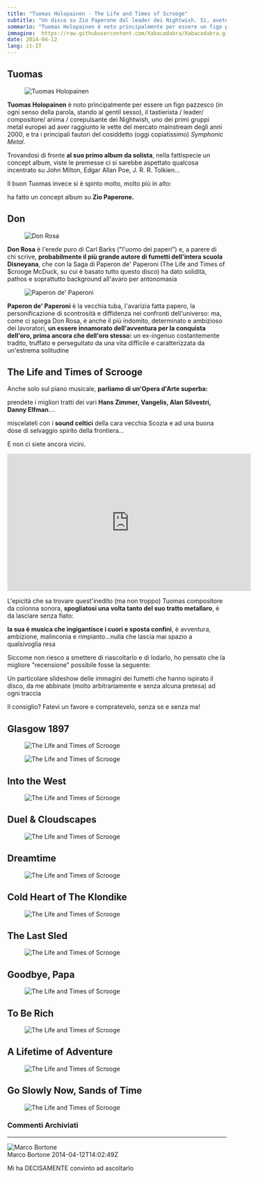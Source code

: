 ```yaml
---
title: "Tuomas Holopainen - The Life and Times of Scrooge"
subtitle: "Un disco su Zio Paperone dal leader dei Nightwish. Sì, avete letto bene"
sommario: "Tuomas Holopainen è noto principalmente per essere un figo pazzesco: il tastierista / leader/ compositore/ anima / corepulsante dei Nightwish..."
immagine:  https://raw.githubusercontent.com/Xabacadabra/Xabacadabra.github.io/master/images/the-life-and-times-of-scrooge.jpg
date: 2014-04-12
lang: it-IT
---
```


## Tuomas

<figure>
	<img src="https://2.bp.blogspot.com/-POLjBpy87SQ/U0h6USlO1BI/AAAAAAAAHw4/68vDT7ljWdI/s1600/tuomas-holopainen--large-msg-124924191476.jpg" alt="Tuomas Holopainen">
</figure>

**Tuomas Holopainen** è noto principalmente per essere un figo pazzesco (in ogni senso della parola, stando al gentil sesso), il tastierista / leader/ compositore/ anima / corepulsante dei Nightwish, uno dei primi gruppi metal europei ad aver raggiunto le vette del mercato mainstream degli anni 2000, e tra i principali fautori del cosiddetto (oggi copiatissimo) _Symphonic Metal_.

Trovandosi di fronte **al suo primo album da solista**, nella fattispecie un concept album, viste le premesse ci si sarebbe aspettato qualcosa incentrato su John Milton, Edgar Allan Poe, J. R. R. Tolkien...

Il buon Tuomas invece si è spinto molto, molto più in alto:

ha fatto un concept album su **Zio Paperone.**

## Don

<figure>
	<img src="https://4.bp.blogspot.com/-sAVkYAF_NkA/U0h7IgAM2ZI/AAAAAAAAHxI/A8FLQtl5SiI/s1600/DonRosa-2.jpg" alt="Don Rosa">
</figure>

**Don Rosa** è l'erede puro di Carl Barks ("l'uomo dei paperi") e, a parere di chi scrive, **probabilmente il più grande autore di fumetti dell'intera scuola Disneyana**, che con la Saga di Paperon de' Paperoni (The Life and Times of $crooge McDuck, su cui è basato tutto questo disco) ha dato solidità, pathos e soprattutto background all'avaro per antonomasia

<figure>
	<img src="https://1.bp.blogspot.com/-8CRY7BIjuOM/U0h7Yaya8mI/AAAAAAAAHxQ/0afwLof6F2s/s1600/Copia-di-CarlBarks_ScroogePainting_100.jpg" alt="Paperon de' Paperoni">
</figure>

**Paperon de' Paperoni** è la vecchia tuba, l'avarizia fatta papero, la personificazione di scontrosità e diffidenza nei confronti dell'universo: ma, come ci spiega Don Rosa, è anche il più indomito, determinato e ambizioso dei lavoratori, **un essere innamorato dell'avventura per la conquista dell'oro, prima ancora che dell'oro stesso:** un ex-ingenuo costantemente tradito, truffato e perseguitato da una vita difficile e caratterizzata da un'estrema solitudine

## The Life and Times of Scrooge

Anche solo sul piano musicale, **parliamo di un'Opera d'Arte superba:**

prendete i migliori tratti dei vari **Hans Zimmer, Vangelis, Alan Silvestri, Danny Elfman**....

miscelateli con i **sound celtici** della cara vecchia Scozia e ad una buona dose di selvaggio spirito della frontiera...

E non ci siete ancora vicini.

<iframe width="560" height="315" src="https://www.youtube.com/embed/JWwSVOo5K_k" frameborder="0" allowfullscreen></iframe>

L'epicità che sa trovare quest'inedito (ma non troppo) Tuomas compositore da colonna sonora, **spogliatosi una volta tanto del suo tratto metallaro**, è da lasciare senza fiato:

**la sua è musica che ingigantisce i cuori e sposta confini**, è avventura, ambizione, malinconia e rimpianto...nulla che lascia mai spazio a qualsivoglia resa

Siccome non riesco a smettere di riascoltarlo e di lodarlo, ho pensato che la migliore "recensione" possibile fosse la seguente:

Un particolare slideshow delle immagini dei fumetti che hanno ispirato il disco, da me abbinate (molto arbitrariamente e senza alcuna pretesa) ad ogni traccia

Il consiglio? Fatevi un favore e compratevelo, senza se e senza ma!

## Glasgow 1897

<figure>
	<img src="https://4.bp.blogspot.com/-iJFvRdvVDck/U0hwOC_cHsI/AAAAAAAAHwA/XBpoQIn77O0/s1600/glasgow.png" alt="The Life and Times of Scrooge">
</figure>

<figure>
	<img src="https://3.bp.blogspot.com/-5zOWyRBFsYg/U0hdzJIJbsI/AAAAAAAAHvM/GWC_2wW9Bmk/s1600/Glasglow.png" alt="The Life and Times of Scrooge">
</figure>

## Into the West

<figure>
	<img src="https://4.bp.blogspot.com/-a1K8GVnpdE0/U0hh1dnTU8I/AAAAAAAAHvk/aLnZpHOt4IA/s1600/in+to+the+west.png" alt="The Life and Times of Scrooge">
</figure>

## Duel & Cloudscapes

<figure>
	<img src="https://1.bp.blogspot.com/-iwyVpRA_IV4/U0hzpGtY4fI/AAAAAAAAHwM/pOr-Vv_XQ9w/s1600/duel.png" alt="The Life and Times of Scrooge">
</figure>

## Dreamtime

<figure>
	<img src="https://2.bp.blogspot.com/-RynP-9V9lmQ/U0h34vX9p2I/AAAAAAAAHwg/zg0VjQy4_b0/s1600/dreamtime.png" alt="The Life and Times of Scrooge">
</figure>

## Cold Heart of The Klondike

<figure>
	<img src="https://2.bp.blogspot.com/-hq94KN7DO4w/U0h5k_2Lw_I/AAAAAAAAHws/kq4uszhAePg/s1600/Cold+Heart+Of+The+Klondike.png" alt="The Life and Times of Scrooge">
</figure>

## The Last Sled

<figure>
	<img src="https://3.bp.blogspot.com/-iWlEBWUJI2s/U0h-tJiY8rI/AAAAAAAAHxo/TkA5sLfCPFc/s1600/The+Last+Sled.png" alt="The Life and Times of Scrooge">
</figure>

## Goodbye, Papa

<figure>
	<img src="https://1.bp.blogspot.com/-y8mUnuv-32U/U0h_fKAOuTI/AAAAAAAAHxw/WoHhK39I9mQ/s1600/Goodbye,+Papa.png" alt="The Life and Times of Scrooge">
</figure>

## To Be Rich

<figure>
	<img src="https://2.bp.blogspot.com/-OS33qpvLTiU/U0kK5uvlCVI/AAAAAAAAHyE/R7oxsK71kKo/s1600/to+be+rich.png" alt="The Life and Times of Scrooge">
</figure>

## A Lifetime of Adventure

<figure>
	<img src="https://4.bp.blogspot.com/-GJMY2ubGj1Y/U0kNJfmgjUI/AAAAAAAAHyQ/-h5ekM0nfsE/s1600/a+lifetime.png" alt="The Life and Times of Scrooge">
</figure>

## Go Slowly Now, Sands of Time

<figure>
	<img src="https://2.bp.blogspot.com/-ow2i7ZZ3OOs/U0kOZ833-HI/AAAAAAAAHyc/EakkfdJwJXI/s1600/doretta.png" alt="The Life and Times of Scrooge">
</figure>

<h3> Commenti Archiviati </h3>

<article id="504a6373-fae6-44ff-8997-4393a0f6d0be">

<hr class="comment__hr">

<div class="comment__avatar-wrapper">
    <img class="comment__avatar" src="https://www.gravatar.com/avatar/13356f966e36b37391a952d6e8986fb2?d=mm&s=80" alt="Marco Bortone">
</div>
<div class="comment__author">
    Marco Bortone
    <span class="comment__date">
        2014-04-12T14:02:49Z
    </span>
</div>
<p class="comment__body">
Mi ha DECISAMENTE convinto ad ascoltarlo
</p>
</article>